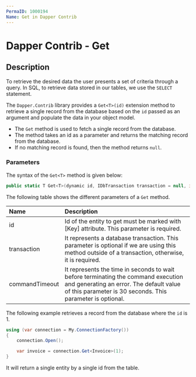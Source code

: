 ```yaml
---
PermaID: 1000194
Name: Get in Dapper Contrib
---
```


# Dapper Contrib - Get

## Description

To retrieve the desired data the user presents a set of criteria through a query. In SQL, to retrieve data stored in our tables, we use the `SELECT` statement.

The `Dapper.Contrib` library provides a `Get<T>(id)` extension method to retrieve a single record from the database based on the `id` passed as an argument and populate the data in your object model.

 - The `Get` method is used to fetch a single record from the database. 
 - The method takes an id as a parameter and returns the matching record from the database.
 - If no matching record is found, then the method returns `null`.

### Parameters

The syntax of the `Get<T>` method is given below:

```csharp
public static T Get<T>(dynamic id, IDbTransaction transaction = null, int? commandTimeout = null)
```

The following table shows the different parameters of a `Get` method.

| Name | Description |
| :--- | :---------- |
| id             | Id of the entity to get must be marked with [Key] attribute. This parameter is required. |
| transaction    | It represents a database transaction. This parameter is optional if we are using this method outside of a transaction, otherwise, it is required. |
| commandTimeout | It represents the time in seconds to wait before terminating the command execution and generating an error. The default value of this parameter is 30 seconds. This parameter is optional. |

The following example retrieves a record from the database where the `id` is 1.

```csharp
using (var connection = My.ConnectionFactory())
{
    connection.Open();

    var invoice = connection.Get<Invoice>(1);
}
```

It will return a single entity by a single id from the table. 